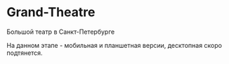 # Grand-Theatre
Большой театр в Санкт-Петербурге

На данном этапе - мобильная и планшетная версии, десктопная скоро подтянется.
